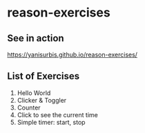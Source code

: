 # reason-exercises

## See in action

https://yanisurbis.github.io/reason-exercises/

## List of Exercises

1. Hello World
2. Clicker & Toggler
3. Counter
4. Click to see the current time
5. Simple timer: start, stop
